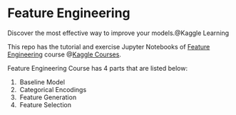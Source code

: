# Feature Engineering
Discover the most effective way to improve your models.@Kaggle Learning

This repo has the tutorial and exercise Jupyter Notebooks of [Feature Engineering](https://www.kaggle.com/learn/feature-engineering) course @[Kaggle Courses](https://www.kaggle.com/learn/overview). 

Feature Engineering Course has 4 parts that are listed below:
1. &nbsp;Baseline Model 
2. &nbsp;Categorical Encodings
3. &nbsp;Feature Generation
4. &nbsp;Feature Selection

